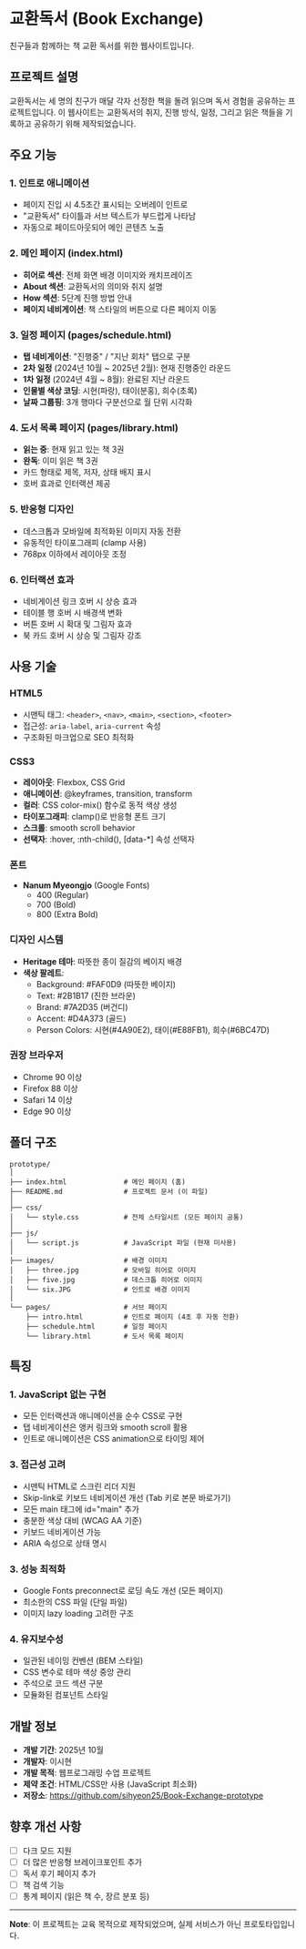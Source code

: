 # 교환독서 (Book Exchange)

친구들과 함께하는 책 교환 독서를 위한 웹사이트입니다.

## 프로젝트 설명

교환독서는 세 명의 친구가 매달 각자 선정한 책을 돌려 읽으며 독서 경험을 공유하는 프로젝트입니다. 이 웹사이트는 교환독서의 취지, 진행 방식, 일정, 그리고 읽은 책들을 기록하고 공유하기 위해 제작되었습니다.

## 주요 기능

### 1. 인트로 애니메이션
- 페이지 진입 시 4.5초간 표시되는 오버레이 인트로
- "교환독서" 타이틀과 서브 텍스트가 부드럽게 나타남
- 자동으로 페이드아웃되어 메인 콘텐츠 노출

### 2. 메인 페이지 (index.html)
- **히어로 섹션**: 전체 화면 배경 이미지와 캐치프레이즈
- **About 섹션**: 교환독서의 의미와 취지 설명 
- **How 섹션**: 5단계 진행 방법 안내
- **페이지 네비게이션**: 책 스타일의 버튼으로 다른 페이지 이동

### 3. 일정 페이지 (pages/schedule.html)
- **탭 네비게이션**: "진행중" / "지난 회차" 탭으로 구분
- **2차 일정** (2024년 10월 ~ 2025년 2월): 현재 진행중인 라운드
- **1차 일정** (2024년 4월 ~ 8월): 완료된 지난 라운드
- **인물별 색상 코딩**: 시현(파랑), 태이(분홍), 희수(초록)
- **날짜 그룹핑**: 3개 행마다 구분선으로 월 단위 시각화

### 4. 도서 목록 페이지 (pages/library.html)
- **읽는 중**: 현재 읽고 있는 책 3권
- **완독**: 이미 읽은 책 3권
- 카드 형태로 제목, 저자, 상태 배지 표시
- 호버 효과로 인터랙션 제공

### 5. 반응형 디자인
- 데스크톱과 모바일에 최적화된 이미지 자동 전환
- 유동적인 타이포그래피 (clamp 사용)
- 768px 이하에서 레이아웃 조정

### 6. 인터랙션 효과
- 네비게이션 링크 호버 시 상승 효과
- 테이블 행 호버 시 배경색 변화
- 버튼 호버 시 확대 및 그림자 효과
- 북 카드 호버 시 상승 및 그림자 강조

## 사용 기술

### HTML5
- 시맨틱 태그: `<header>`, `<nav>`, `<main>`, `<section>`, `<footer>`
- 접근성: `aria-label`, `aria-current` 속성
- 구조화된 마크업으로 SEO 최적화

### CSS3
- **레이아웃**: Flexbox, CSS Grid
- **애니메이션**: @keyframes, transition, transform
- **컬러**: CSS color-mix() 함수로 동적 색상 생성
- **타이포그래피**: clamp()로 반응형 폰트 크기
- **스크롤**: smooth scroll behavior
- **선택자**: :hover, :nth-child(), [data-*] 속성 선택자

### 폰트
- **Nanum Myeongjo** (Google Fonts)
  - 400 (Regular)
  - 700 (Bold)
  - 800 (Extra Bold)

### 디자인 시스템
- **Heritage 테마**: 따뜻한 종이 질감의 베이지 배경
- **색상 팔레트**:
  - Background: #FAF0D9 (따뜻한 베이지)
  - Text: #2B1B17 (진한 브라운)
  - Brand: #7A2D35 (버건디)
  - Accent: #D4A373 (골드)
  - Person Colors: 시현(#4A90E2), 태이(#E88FB1), 희수(#6BC47D)


### 권장 브라우저
- Chrome 90 이상
- Firefox 88 이상
- Safari 14 이상
- Edge 90 이상

## 폴더 구조

```
prototype/
│
├── index.html              # 메인 페이지 (홈)
├── README.md               # 프로젝트 문서 (이 파일)
│
├── css/
│   └── style.css           # 전체 스타일시트 (모든 페이지 공통)
│
├── js/
│   └── script.js           # JavaScript 파일 (현재 미사용)
│
├── images/                 # 배경 이미지
│   ├── three.jpg           # 모바일 히어로 이미지
│   ├── five.jpg            # 데스크톱 히어로 이미지
│   └── six.JPG             # 인트로 배경 이미지
│
└── pages/                  # 서브 페이지
    ├── intro.html          # 인트로 페이지 (4초 후 자동 전환)
    ├── schedule.html       # 일정 페이지
    └── library.html        # 도서 목록 페이지
```

## 특징

### 1. JavaScript 없는 구현
- 모든 인터랙션과 애니메이션을 순수 CSS로 구현
- 탭 네비게이션은 앵커 링크와 smooth scroll 활용
- 인트로 애니메이션은 CSS animation으로 타이밍 제어

### 3. 접근성 고려
- 시맨틱 HTML로 스크린 리더 지원
- Skip-link로 키보드 네비게이션 개선 (Tab 키로 본문 바로가기)
- 모든 main 태그에 id="main" 추가
- 충분한 색상 대비 (WCAG AA 기준)
- 키보드 네비게이션 가능
- ARIA 속성으로 상태 명시

### 3. 성능 최적화
- Google Fonts preconnect로 로딩 속도 개선 (모든 페이지)
- 최소한의 CSS 파일 (단일 파일)
- 이미지 lazy loading 고려한 구조

### 4. 유지보수성
- 일관된 네이밍 컨벤션 (BEM 스타일)
- CSS 변수로 테마 색상 중앙 관리
- 주석으로 코드 섹션 구분
- 모듈화된 컴포넌트 스타일

## 개발 정보

- **개발 기간**: 2025년 10월
- **개발자**: 이시현
- **개발 목적**: 웹프로그래밍 수업 프로젝트
- **제약 조건**: HTML/CSS만 사용 (JavaScript 최소화)
- **저장소**: https://github.com/sihyeon25/Book-Exchange-prototype

## 향후 개선 사항

- [ ] 다크 모드 지원
- [ ] 더 많은 반응형 브레이크포인트 추가
- [ ] 독서 후기 페이지 추가
- [ ] 책 검색 기능 
- [ ] 통계 페이지 (읽은 책 수, 장르 분포 등)

---

**Note**: 이 프로젝트는 교육 목적으로 제작되었으며, 실제 서비스가 아닌 프로토타입입니다.
